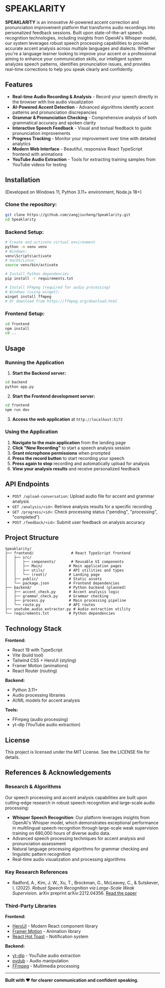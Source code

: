 # SPEAKLARITY

**SPEAKLARITY** is an innovative AI-powered accent correction and pronunciation improvement platform that transforms audio recordings into personalized feedback sessions. Built upon state-of-the-art speech recognition technologies, including insights from OpenAI's Whisper model, our system leverages robust speech processing capabilities to provide accurate accent analysis across multiple languages and dialects. Whether you're a language learner looking to improve your accent or a professional aiming to enhance your communication skills, our intelligent system analyzes speech patterns, identifies pronunciation issues, and provides real-time corrections to help you speak clearly and confidently.

## Features

- **Real-time Audio Recording & Analysis** - Record your speech directly in the browser with live audio visualization
- **AI-Powered Accent Detection** - Advanced algorithms identify accent patterns and pronunciation discrepancies
- **Grammar & Pronunciation Checking** - Comprehensive analysis of both grammatical accuracy and spoken clarity
- **Interactive Speech Feedback** - Visual and textual feedback to guide pronunciation improvements
- **Progress Tracking** - Monitor your improvement over time with detailed analytics
- **Modern Web Interface** - Beautiful, responsive React TypeScript frontend with animations
- **YouTube Audio Extraction** - Tools for extracting training samples from YouTube videos for testing

## Installation

(Developed on Windows 11, Python 3.11+ environment, Node.js 18+)

### Clone the repository:

```bash
git clone https://github.com/zangjiucheng/Speaklarity.git
cd Speaklarity
```

### Backend Setup:

```bash
# Create and activate virtual environment
python -m venv venv
# Windows:
venv\Scripts\activate
# macOS/Linux:
source venv/bin/activate

# Install Python dependencies
pip install -r requirements.txt

# Install FFmpeg (required for audio processing)
# Windows (using winget):
winget install ffmpeg
# Or download from https://ffmpeg.org/download.html
```

### Frontend Setup:

```bash
cd frontend
npm install
cd ..
```

## Usage

### Running the Application

1. **Start the Backend server:**
```bash
cd backend
python app.py
```

2. **Start the Frontend development server:**
```bash
cd frontend
npm run dev
```

3. **Access the web application** at `http://localhost:5173`

### Using the Application

1. **Navigate to the main application** from the landing page
2. **Click "New Recording"** to start a speech analysis session
3. **Grant microphone permissions** when prompted
4. **Press the record button** to start recording your speech
5. **Press again to stop** recording and automatically upload for analysis
6. **View your analysis results** and receive personalized feedback

## API Endpoints

- `POST /upload-conversation`: Upload audio file for accent and grammar analysis
- `GET /analysis/<id>`: Retrieve analysis results for a specific recording
- `GET /progress/<id>`: Check processing status ("pending", "processing", "completed")
- `POST /feedback/<id>`: Submit user feedback on analysis accuracy

## Project Structure

```
Speaklarity/
├── frontend/                 # React TypeScript frontend
│   ├── src/
│   │   ├── components/       # Reusable UI components
│   │   ├── Main/            # Main application pages
│   │   ├── utils/           # API utilities and types
│   │   └── (root)/          # Landing page
│   ├── public/              # Static assets
│   └── package.json         # Frontend dependencies
├── backend/                 # Python backend (planned)
│   ├── accent_check.py      # Accent analysis logic
│   ├── grammar_check.py     # Grammar checking
│   ├── process.py           # Main processing pipeline
│   └── route.py             # API routes
├── youtube_audio_extractor.py # Audio extraction utility
└── requirements.txt         # Python dependencies
```

## Technology Stack

**Frontend:**
- React 19 with TypeScript
- Vite (build tool)
- Tailwind CSS + HeroUI (styling)
- Framer Motion (animations)
- React Router (routing)

**Backend:**
- Python 3.11+
- Audio processing libraries
- AI/ML models for accent analysis

**Tools:**
- FFmpeg (audio processing)
- yt-dlp (YouTube audio extraction)

## License

This project is licensed under the MIT License. See the LICENSE file for details.

## References & Acknowledgements

### Research & Algorithms

Our speech processing and accent analysis capabilities are built upon cutting-edge research in robust speech recognition and large-scale audio processing:

- **Whisper Speech Recognition**: Our platform leverages insights from OpenAI's Whisper model, which demonstrates exceptional performance in multilingual speech recognition through large-scale weak supervision training on 680,000 hours of diverse audio data.
- Advanced speech processing techniques for accent analysis and pronunciation assessment
- Natural language processing algorithms for grammar checking and linguistic pattern recognition
- Real-time audio visualization and processing algorithms

### Key Research References

- Radford, A., Kim, J. W., Xu, T., Brockman, G., McLeavey, C., & Sutskever, I. (2022). *Robust Speech Recognition via Large-Scale Weak Supervision*. arXiv preprint arXiv:2212.04356. [Read the paper](https://arxiv.org/abs/2212.04356)

### Third-Party Libraries

**Frontend:**
- [HeroUI](https://heroui.com/) - Modern React component library
- [Framer Motion](https://www.framer.com/motion/) - Animation library
- [React Hot Toast](https://react-hot-toast.com/) - Notification system

**Backend:**
- [yt-dlp](https://github.com/yt-dlp/yt-dlp) - YouTube audio extraction
- [pydub](https://github.com/jiaaro/pydub) - Audio manipulation
- [FFmpeg](https://ffmpeg.org/) - Multimedia processing

---

**Built with ❤️ for clearer communication and confident speaking.**
